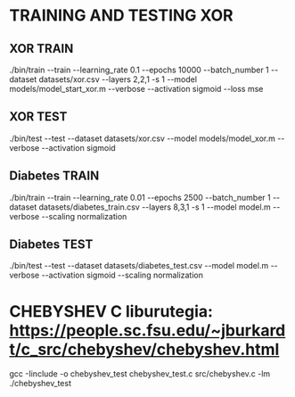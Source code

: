 # TRAINING AND TESTING XOR

## XOR TRAIN
./bin/train --train --learning_rate 0.1 --epochs 10000 --batch_number 1 --dataset datasets/xor.csv --layers 2,2,1 -s 1 --model models/model_start_xor.m --verbose --activation sigmoid --loss mse

## XOR TEST
./bin/test --test  --dataset datasets/xor.csv --model models/model_xor.m --verbose --activation sigmoid 

## Diabetes TRAIN
./bin/train --train --learning_rate 0.01 --epochs 2500 --batch_number 1 --dataset datasets/diabetes_train.csv --layers 8,3,1 -s 1 --model model.m --verbose --scaling normalization

## Diabetes TEST
./bin/test --test  --dataset datasets/diabetes_test.csv --model model.m --verbose --activation sigmoid --scaling normalization


# CHEBYSHEV C liburutegia: https://people.sc.fsu.edu/~jburkardt/c_src/chebyshev/chebyshev.html

gcc -Iinclude -o chebyshev_test chebyshev_test.c src/chebyshev.c -lm
./chebyshev_test
